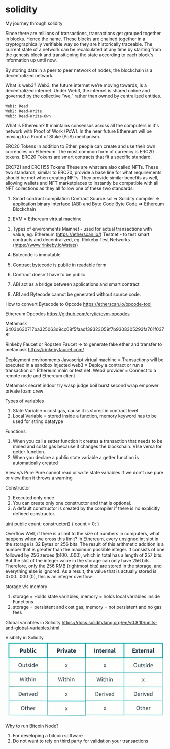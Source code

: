 # solidity
My journey through solidity

Since there are millions of transactions, transactions get grouped together in blocks. Hence the name. These blocks are chained together in a cryptographically verifiable way so they are historically traceable. The current state of a network can be recalculated at any time by starting from the genesis block and transitioning the state according to each block's information up until now.

By storing data in a peer to peer network of nodes, the blockchain is a decentralized network.

What is web3?
Web3, the future internet we’re moving towards, is a decentralized internet. Under Web3, the internet is shared online and governed by the collective “we,” rather than owned by centralized entities. 

```shell
Web1: Read
Web2: Read-Write
Web3: Read-Write-Own
```

What is Ethereum?
It maintains consensus across all the computers in it's network with Proof of Work (PoW). In the near future Ethereum will be moving to a Proof of Stake (PoS) mechanism.

ERC20 Tokens
In addition to Ether, people can create and use their own currencies on Ethereum. The most common form of currency is ERC20 tokens. ERC20 Tokens are smart contracts that fit a specific standard. 

ERC721 and ERC1155 Tokens
These are what are also called NFTs. These two standards, similar to ERC20, provide a base line for what requirements should be met when creating NFTs. They provide similar benefits as well, allowing wallets and NFT marketplaces to instantly be compatible with all NFT collections as they all follow one of these two standards.

1. Smart contract compilation
Contract Source.sol => Solidity compiler => application binary interface (ABI) and Byte Code
Byte Code => Ethereum Blockchain

2. EVM = Ethereum virtual machine

3. Types of environments
Mainnet - used for actual transactions with value, eg. Ethereum (https://etherscan.io/)
Testnet - to test smart contracts and decentralized, eg. Rinkeby Test Networks (https://www.rinkeby.io/#stats)

4. Bytecode is immutable
5. Contract bytecode is public in readable form
6. Contract doesn't have to be public
7. ABI act as a bridge between applications and smart contract
8. ABI and Bytecode cannot be generated without source code.

How to convert Bytecode to Opcode
https://etherscan.io/opcode-tool

Ethereum Opcodes
https://github.com/crytic/evm-opcodes

Metamask
6403b630717ba325063d9cc08f5faadf39323059f7b9308305293fa761f0378f

Rinkeby Faucet or Ropsten Faucet => to generate fake ether and transfer to metamask
https://rinkebyfaucet.com/

Deployment environments
Javascript virtual machine = Transactions will be executed in a sandbox
Injected web3 = Deploy a contract or run a transaction on Ethereum main or test net.
Web3 provider = Connect to a remote node and Ethereum client
 
Metamask secret 
indoor try wasp judge boil burst second wrap empower private foam crew

Types of variables 
1. State Variable = cost gas, cause it is stored in contract level
2. Local Variable = stored inside a function, memory keyword has to be used for string datatype

Functions
1. When you call a setter function it creates a transaction that needs to be mined and costs gas because it changes the blockchain. VIse versa for getter function.
2. When you declare a public state variable a getter function is automatically created

View v/s Pure
Pure cannot read or write state variables
If we don't use pure or view then it throws a warning

Constructor
1. Executed only once
2. You can create only one constructor and that is optional.
3. A default constructor is created by the compiler if there is no explicitly defined constructor.

uint public count;
constructor() {
    count = 0;
}

Overflow 
Well, if there is a limit to the size of numbers in computers, what happens when we cross this limit?
In Ethereum, every unsigned int slot in the storage is 32 Bytes or 256 bits.
The result of this arithmetic addition is a number that is greater than the maximum possible integer. It consists of one followed by 256 zeroes (b100…000), which in total has a length of 257 bits. But the slot of the integer value in the storage can only have 256 bits. Therefore, only the 256 RMB (rightmost bits) are stored in the storage, and everything else is ignored.
As a result, the value that is actually stored is 0x00…000 (0), this is an integer overflow.

storage v/s memory
1. storage = Holds state variables; memory = holds local variables inside Functions
2. storage = persistent and cost gas; memory = not persistent and no gas fees

Global variables in Solidity
https://docs.soliditylang.org/en/v0.8.10/units-and-global-variables.html

Visiblity in Solidity
![alt text](https://github.com/bluntbrain/blockchain-notes/blob/main/solidity/visibility.jpg?raw=true)

Why to run Bitcoin Node?
1. For developing a bitcoin software
2. Do not want to rely on third party for validation your transactions



